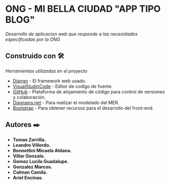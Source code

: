# ONG - MI BELLA CIUDAD "APP TIPO BLOG" 

_Desarrollo de aplicacion web que responde a las necesidades especificadas por la ONG_


## Construido con 🛠️

_Herramientas utilizadas en el proyecto_

* [Django](https://www.djangoproject.com/) - El framework web usado.
* [VisualStudioCode](https://code.visualstudio.com//) - Editor de codigo de fuente.
* [GitHub](https://github.com/) - Plataforma de alojamiento de código para control de versiones y colaboración.
* [Diagrams.net](https://www.diagrams.net/) - Para realizar el modelado del MER.
* [Bootstrap](https://getbootstrap.com/) - Para obtener recursos para el desarrollo del front-end.


## Autores ✒️

* **Tomas Zorrilla.**
* **Leandro Villordo.**
* **Bonnettini Micaela Aldana.**
* **Villar Gonzalo.**
* **Gomez Lucila Guadalupe.**
* **Gonzalez Marcos.**
* **Colman Camila.**
* **Ariel Encinas.**
